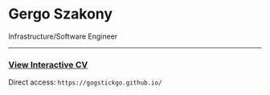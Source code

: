 </p align="center">

# Gergo Szakony
Infrastructure/Software Engineer

<hr>

### [View Interactive CV](https://gogstickgo.github.io/)

Direct access: `https://gogstickgo.github.io/`


</p>
